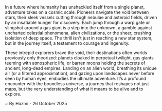 
In a future where humanity has unshackled itself from a single planet, adventure takes on a cosmic scale. Pioneers navigate the void between stars, their sleek vessels cutting through nebulae and asteroid fields, driven by an insatiable hunger for discovery. Each jump through a warp gate or slingshot around a gas giant is a step into the unknown, a gamble against uncharted celestial phenomena, alien civilizations, or the sheer, crushing isolation of deep space. The thrill isn't just in reaching a new star system, but in the journey itself, a testament to courage and ingenuity.

These intrepid explorers brave the void, their destinations often worlds previously only theorized: planets cloaked in perpetual twilight, gas giants teeming with atmospheric life, or barren moons holding the secrets of ancient, long-dead empires. Landing on an alien world, breathing its unique air (or a filtered approximation), and gazing upon landscapes never before seen by human eyes, embodies the ultimate adventure. It’s a profound encounter with the boundless universe, a journey that reshapes not just maps, but the very understanding of what it means to be alive and to explore.

~ By Hozmi - 26 October 2025
